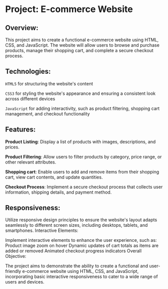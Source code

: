 # Project: E-commerce Website

## Overview:

This project aims to create a functional e-commerce website using HTML, CSS, and JavaScript. The website will allow users to browse and purchase products, manage their shopping cart, and complete a secure checkout process.

## Technologies:

`HTML5` for structuring the website's content

`CSS3` for styling the website's appearance and ensuring a consistent look across different devices

`JavaScript` for adding interactivity, such as product filtering, shopping cart management, and checkout functionality

## Features:

**Product Listing**: Display a list of products with images, descriptions, and prices.

**Product Filtering**: Allow users to filter products by category, price range, or other relevant attributes.

**Shopping cart**: Enable users to add and remove items from their shopping cart, view cart contents, and update quantities.

**Checkout Process**: Implement a secure checkout process that collects user information, shipping details, and payment method.

## Responsiveness:

Utilize responsive design principles to ensure the website's layout adapts seamlessly to different screen sizes, including desktops, tablets, and smartphones.
Interactive Elements:

Implement interactive elements to enhance the user experience, such as:
Product image zoom on hover
Dynamic updates of cart totals as items are added or removed
Animated checkout progress indicators
Overall Objective:

The project aims to demonstrate the ability to create a functional and user-friendly e-commerce website using HTML, CSS, and JavaScript, incorporating basic interactive responsiveness to cater to a wide range of users and devices.